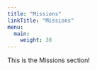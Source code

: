 ```yaml
---
title: "Missions"
linkTitle: "Missions"
menu:
  main:
    weight: 30
---
```


This is the Missions section!
